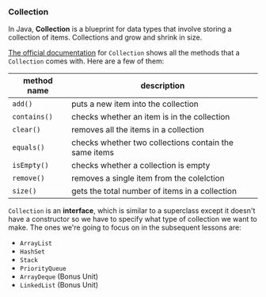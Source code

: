 <!-- # [Link to video.]() -->

### Collection

In Java, **Collection** is a blueprint for data types that involve storing a collection of items. Collections and grow and shrink in size.

[The official documentation](https://docs.oracle.com/javase/8/docs/api/java/util/Collection.html) for `Collection` shows all the methods that a `Collection` comes with. Here are a few of them:

| method name | description | 
| --- | --- |
| `add()` | puts a new item into the collection |
| `contains()` | checks whether an item is in the collection |
| `clear()` | removes all the items in a collection|
| `equals()`| checks whether two collections contain the same items|
| `isEmpty()` | checks whether a collection is empty |
| `remove()` | removes a single item from the colelction |
| `size()` | gets the total number of items in a collection |

`Collection` is an **interface**, which is similar to a superclass except it doesn't have a constructor so we have to specify what type of collection we want to make. The ones we're going to focus on in the subsequent lessons are:

* `ArrayList`
* `HashSet`
* `Stack`
* `PriorityQueue`
* `ArrayDeque` (Bonus Unit)
* `LinkedList` (Bonus Unit)
